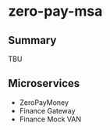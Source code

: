 # zero-pay-msa

## Summary
TBU

## Microservices
* ZeroPayMoney
* Finance Gateway
* Finance Mock VAN
